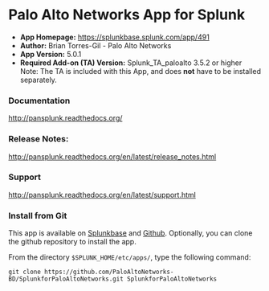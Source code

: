 
Palo Alto Networks App for Splunk
=================================

* **App Homepage:** https://splunkbase.splunk.com/app/491
* **Author:** Brian Torres-Gil - Palo Alto Networks
* **App Version:** 5.0.1
* **Required Add-on (TA) Version:** Splunk_TA_paloalto 3.5.2 or higher
Note: The TA is included with this App, and does **not** have to be installed separately.

### Documentation ###

http://pansplunk.readthedocs.org/


### Release Notes: ###

http://pansplunk.readthedocs.org/en/latest/release_notes.html


### Support ###

http://pansplunk.readthedocs.org/en/latest/support.html

### Install from Git ###

This app is available on [Splunkbase](http://splunkbase.splunk.com/app/491)
and [Github](https://github.com/PaloAltoNetworks-BD/SplunkforPaloAltoNetworks).
Optionally, you can clone the github repository to install the app.

From the directory `$SPLUNK_HOME/etc/apps/`, type the following command:

    git clone https://github.com/PaloAltoNetworks-BD/SplunkforPaloAltoNetworks.git SplunkforPaloAltoNetworks
